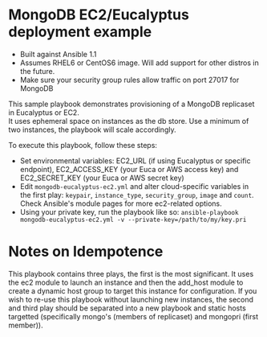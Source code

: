 MongoDB EC2/Eucalyptus deployment example
=========================================
* Built against Ansible 1.1 
* Assumes RHEL6 or CentOS6 image.  Will add support for other distros in the future.
* Make sure your security group rules allow traffic on port 27017 for MongoDB

This sample playbook demonstrates provisioning of a MongoDB replicaset in Eucalyptus or EC2.  
It uses ephemeral space on instances as the db store.  Use a minimum of two instances, the playbook will scale accordingly.

To execute this playbook, follow these steps:

* Set environmental variables: EC2_URL (if using Eucalyptus or specific endpoint), EC2_ACCESS_KEY (your Euca or AWS access key) and EC2_SECRET_KEY (your Euca or AWS secret key)
* Edit ```mongodb-eucalyptus-ec2.yml``` and alter cloud-specific variables in the first play: ```keypair```, ```instance_type```, ```security_group```, ```image``` and ```count```. Check Ansible's module pages for more ec2-related options.
* Using your private key, run the playbook like so: ```ansible-playbook mongodb-eucalyptus-ec2.yml -v --private-key=/path/to/my/key.pri```
 
Notes on Idempotence
==========================================

This playbook contains three plays, the first is the most significant. It uses the ec2 module to launch an instance and then the add_host module to create a dynamic host group to target this instance for configuration.  If you wish to re-use this playbook without launching new instances, the second and third play should be separated into a new playbook and static hosts targetted (specifically mongo's (members of replicaset) and mongopri (first member)).
